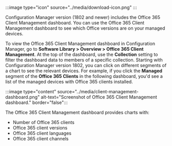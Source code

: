 :::image type="icon" source="../media/download-icon.png" :::

Configuration Manager version (1802 and newer) includes the Office 365 Client Management dashboard. You can use the Office 365 Client Management dashboard to see which Office versions are on your managed devices.

To view the Office 365 Client Management dashboard in Configuration Manager, go to **Software Library > Overview > Office 365 Client Management**. At the top of the dashboard, use the **Collection** setting to filter the dashboard data to members of a specific collection. Starting with Configuration Manager version 1802, you can click on different segments of a chart to see the relevant devices. For example, if you click the **Managed** segment of the **Office 365 Clients** in the following dashboard, you'd see a list of the managed devices with Office 365 clients installed.

:::image type="content" source="../media/client-management-dashboard.png" alt-text="Screenshot of Office 365 Client Management dashboard." border="false":::

The Office 365 Client Management dashboard provides charts with:

- Number of Office 365 clients
- Office 365 client versions
- Office 365 client languages
- Office 365 client channels
